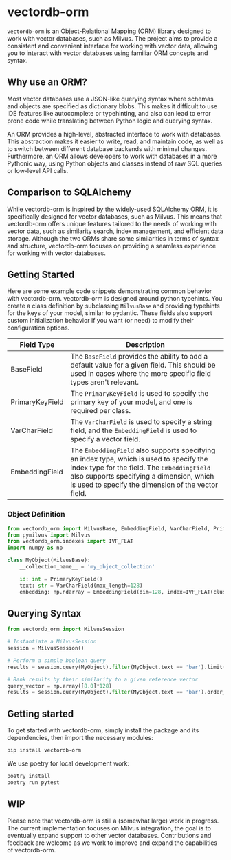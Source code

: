 # vectordb-orm

`vectordb-orm` is an Object-Relational Mapping (ORM) library designed to work with vector databases, such as Milvus. The project aims to provide a consistent and convenient interface for working with vector data, allowing you to interact with vector databases using familiar ORM concepts and syntax.

## Why use an ORM?

Most vector databases use a JSON-like querying syntax where schemas and objects are specified as dictionary blobs. This makes it difficult to use IDE features like autocomplete or typehinting, and also can lead to error prone code while translating between Python logic and querying syntax.

An ORM provides a high-level, abstracted interface to work with databases. This abstraction makes it easier to write, read, and maintain code, as well as to switch between different database backends with minimal changes. Furthermore, an ORM allows developers to work with databases in a more Pythonic way, using Python objects and classes instead of raw SQL queries or low-level API calls.

## Comparison to SQLAlchemy

While vectordb-orm is inspired by the widely-used SQLAlchemy ORM, it is specifically designed for vector databases, such as Milvus. This means that vectordb-orm offers unique features tailored to the needs of working with vector data, such as similarity search, index management, and efficient data storage. Although the two ORMs share some similarities in terms of syntax and structure, vectordb-orm focuses on providing a seamless experience for working with vector databases.

## Getting Started

Here are some example code snippets demonstrating common behavior with vectordb-orm. vectordb-orm is designed around python typehints. You create a class definition by subclassing `MilvusBase` and providing typehints for the keys of your model, similar to pydantic. These fields also support custom initialization behavior if you want (or need) to modify their configuration options.

| Field Type      | Description                                                                                                                                                                                                                                |
|-----------------|--------------------------------------------------------------------------------------------------------------------------------------------------------------------------------------------------------------------------------------------|
| BaseField       | The `BaseField` provides the ability to add a default value for a given field. This should be used in cases where the more specific field types aren't relevant.                                                                           |
| PrimaryKeyField | The `PrimaryKeyField` is used to specify the primary key of your model, and one is required per class.                                                                                                                                     |
| VarCharField    | The `VarCharField` is used to specify a string field, and the `EmbeddingField` is used to specify a vector field.                                                                                                                          |
| EmbeddingField  | The `EmbeddingField` also supports specifying an index type, which is used to specify the index type for the field. The `EmbeddingField` also supports specifying a dimension, which is used to specify the dimension of the vector field. |

### Object Definition

```python
from vectordb_orm import MilvusBase, EmbeddingField, VarCharField, PrimaryKeyField
from pymilvus import Milvus
from vectordb_orm.indexes import IVF_FLAT
import numpy as np

class MyObject(MilvusBase):
    __collection_name__ = 'my_object_collection'

    id: int = PrimaryKeyField()
    text: str = VarCharField(max_length=128)
    embedding: np.ndarray = EmbeddingField(dim=128, index=IVF_FLAT(cluster_units=128))
```

## Querying Syntax

```python
from vectordb_orm import MilvusSession

# Instantiate a MilvusSession
session = MilvusSession()

# Perform a simple boolean query
results = session.query(MyObject).filter(MyObject.text == 'bar').limit(2).all()

# Rank results by their similarity to a given reference vector
query_vector = np.array([8.0]*128)
results = session.query(MyObject).filter(MyObject.text == 'bar').order_by_similarity(MyObject.embedding, query_vector).limit(2).all()
```

## Getting started

To get started with vectordb-orm, simply install the package and its dependencies, then import the necessary modules:

```bash
pip install vectordb-orm
```

We use poetry for local development work:

```bash
poetry install
poetry run pytest
```

## WIP

Please note that vectordb-orm is still a (somewhat large) work in progress. The current implementation focuses on Milvus integration, the goal is to eventually expand support to other vector databases. Contributions and feedback are welcome as we work to improve and expand the capabilities of vectordb-orm.
